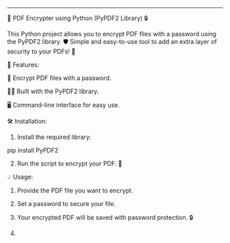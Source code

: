 ------------------------------------------------------------------------------------------------------------------------------------------------------------------------------

📄 PDF Encrypter using Python (PyPDF2 Library) 🔒

This Python project allows you to encrypt PDF files with a password using the PyPDF2 library. 🛡 Simple and easy-to-use tool to add an extra layer of security to your PDFs! 🔑

🚀 Features:

🔐 Encrypt PDF files with a password.

🧑‍💻 Built with the PyPDF2 library.

🖥 Command-line interface for easy use.


🛠 Installation:

1. Install the required library:

pip install PyPDF2


2. Run the script to encrypt your PDF. 📑



💡 Usage:

1. Provide the PDF file you want to encrypt.


2. Set a password to secure your file.


3. Your encrypted PDF will be saved with password protection. 🔒
4.
